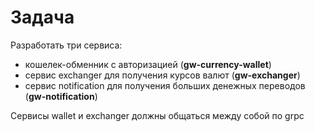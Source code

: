 # Задача
Разработать три сервиса:
- кошелек-обменник с авторизацией (**gw-currency-wallet**)
- сервис exchanger для получения курсов валют (**gw-exchanger**)
- сервис notification для получения больших денежных переводов (**gw-notification**)

Сервисы wallet и exchanger должны общаться между собой по grpc
